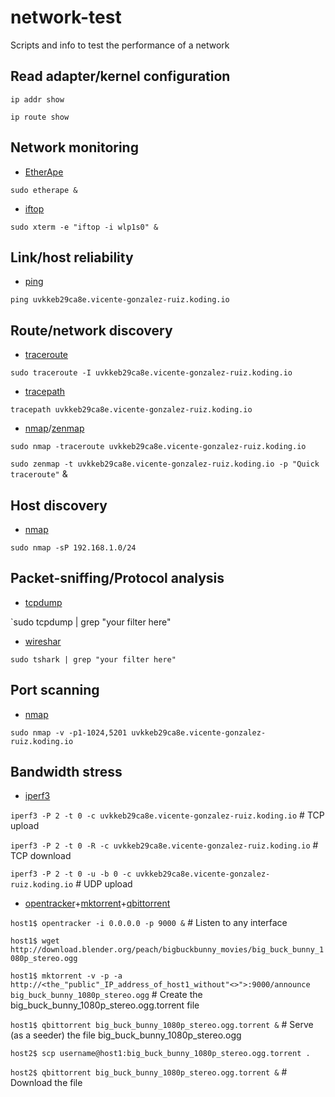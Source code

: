 # network-test
Scripts and info to test the performance of a network

## Read adapter/kernel configuration

`ip addr show`

`ip route show`

## Network monitoring
* [EtherApe](http://etherape.sourceforge.net)

`sudo etherape &`

* [iftop](http://www.ex-parrot.com/pdw/iftop)

`sudo xterm -e "iftop -i wlp1s0" &`

## Link/host reliability
* [ping](http://linux.die.net/man/8/ping)

`ping uvkkeb29ca8e.vicente-gonzalez-ruiz.koding.io`

## Route/network discovery
* [traceroute](http://linux.die.net/man/8/traceroute)

`sudo traceroute -I uvkkeb29ca8e.vicente-gonzalez-ruiz.koding.io`

* [tracepath](http://linux.die.net/man/8/tracepath)

`tracepath uvkkeb29ca8e.vicente-gonzalez-ruiz.koding.io`

* [nmap](https://nmap.org)/[zenmap](https://nmap.org/zenmap)

`sudo nmap -traceroute uvkkeb29ca8e.vicente-gonzalez-ruiz.koding.io`

`sudo zenmap -t uvkkeb29ca8e.vicente-gonzalez-ruiz.koding.io -p "Quick traceroute"` &

## Host discovery
* [nmap](https://nmap.org)

`sudo nmap -sP 192.168.1.0/24`

## Packet-sniffing/Protocol analysis
* [tcpdump](http://www.tcpdump.org)
 
`sudo tcpdump | grep "your filter here"

* [wireshar](https://www.wireshark.org)

`sudo tshark | grep "your filter here"`

## Port scanning
* [nmap](https://nmap.org)

`sudo nmap -v -p1-1024,5201 uvkkeb29ca8e.vicente-gonzalez-ruiz.koding.io`

## Bandwidth stress
* [iperf3](https://github.com/esnet/iperf)

`iperf3 -P 2 -t 0 -c uvkkeb29ca8e.vicente-gonzalez-ruiz.koding.io` # TCP upload 

`iperf3 -P 2 -t 0 -R -c uvkkeb29ca8e.vicente-gonzalez-ruiz.koding.io` # TCP download

`iperf3 -P 2 -t 0 -u -b 0 -c uvkkeb29ca8e.vicente-gonzalez-ruiz.koding.io` # UDP upload


* [opentracker](http://erdgeist.org/arts/software/opentracker)+[mktorrent](http://mktorrent.sourceforge.net)+[qbittorrent](http://www.qbittorrent.org)

`host1$ opentracker -i 0.0.0.0 -p 9000 &` # Listen to any interface

`host1$ wget http://download.blender.org/peach/bigbuckbunny_movies/big_buck_bunny_1080p_stereo.ogg`

`host1$ mktorrent -v -p -a http://<the_"public"_IP_address_of_host1_without"<>">:9000/announce big_buck_bunny_1080p_stereo.ogg` # Create the big_buck_bunny_1080p_stereo.ogg.torrent file

`host1$ qbittorrent big_buck_bunny_1080p_stereo.ogg.torrent &` # Serve (as a seeder) the file big_buck_bunny_1080p_stereo.ogg

`host2$ scp username@host1:big_buck_bunny_1080p_stereo.ogg.torrent .`

`host2$ qbittorrent big_buck_bunny_1080p_stereo.ogg.torrent &` # Download the file

